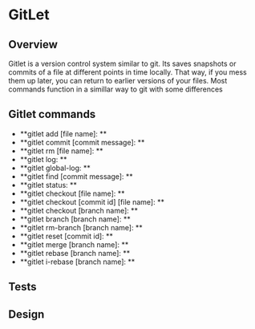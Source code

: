 # GitLet


## Overview

Gitlet is a version control system similar to git. Its saves snapshots or commits of a file at different points in time locally. That way, if you mess them up later, you can return to earlier versions of your files. Most commands function in a simillar way to git with some differences


## Gitlet commands


- **gitlet add [file name]: **
- **gitlet commit [commit message]: **
- **gitlet rm [file name]: **
- **gitlet log: **
- **gitlet global-log: **
- **gitlet find [commit message]: **
- **gitlet status: **
- **gitlet checkout [file name]: **
- **gitlet checkout [commit id] \[file name]: **
- **gitlet checkout [branch name]: **
- **gitlet branch [branch name]: **
- **gitlet rm-branch [branch name]: **
- **gitlet reset [commit id]: **
- **gitlet merge [branch name]: **
- **gitlet rebase [branch name]: **
- **gitlet i-rebase [branch name]: **


## Tests 


## Design

